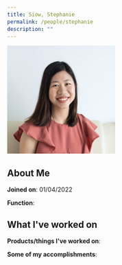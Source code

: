 ```yaml
---
title: Siow, Stephanie
permalink: /people/stephanie
description: ""
---
```


<img src="/images/headshots/stephanie.jpg" title="Siow, Stephanie" alt="Siow, Stephanie" style="width:50%;margin-left:0">

## About Me

**Joined on**: 01/04/2022

**Function**: 

## What I've worked on

**Products/things I've worked on**:


**Some of my accomplishments**:

